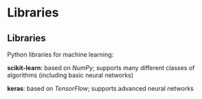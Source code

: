 # Libraries

## Libraries

Python libraries for machine learning:

**scikit-learn**: based on _NumPy_; supports many different classes of algorithms (including basic neural networks)

**keras**: based on _TensorFlow_; supports advanced neural networks
